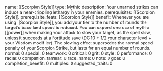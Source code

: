 name: [[Scorpion Style]]
type: Mythic
description: Your unarmed strikes can induce a near-crippling lethargy in your enemies.
prerequisites: [[Scorpion Style]].
prerequisite_feats: [[Scorpion Style]]
benefit: Whenever you are using [[Scorpion Style]], you add your tier to the number of rounds the target's base land speed is reduced. You can expend one use of mythic [[power]] when making your attack to slow your target, as the spell slow, unless it succeeds at a Fortitude save (DC 10 + 1/2 your character level + your Wisdom modif ier). The slowing effect supersedes the normal speed penalty of your Scorpion Strike, but lasts for an equal number of rounds.
normal: 0
special: 0
teamwork: 0
critical: 0
grit: 0
style: 0
performance: 0
racial: 0
companion_familiar: 0
race_name: 0
note: 0
goal: 0
completion_benefit: 0
multiples: 0
suggested_traits: 0
